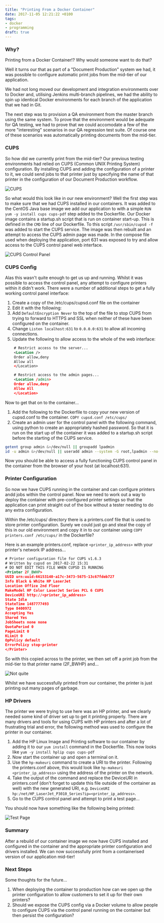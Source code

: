 ```yaml
---
title: "Printing From a Docker Container"
date: 2017-11-05 12:21:22 +0100
tags:
- docker
- programming
draft: true
---
```

### Why?
Printing from a Docker Container!? Why would someone want to do that? 
<!--more-->
Well it turns our that as part of a "Document Production" system we had, it was possible to configure automatic print jobs from the mid-tier of our application. 

We had not long moved our development and integration environments over to Docker and, utilising Jenkins multi-branch pipelines, we had the ability to spin up identical Docker environments for each branch of the application that we had in Git. 

The next step was to provision a QA environment from the master branch using the same system. To prove that the environment would be adequate for QA testing, we had to prove that we could accomodate a few of the more "interesting" scenarios in our QA regression test suite. Of course one of these scenarios was automatically printing documents from the mid-tier.


### CUPS
So how did we currently print from the mid-tier? Our previous testing environments had relied on CUPS (Common UNIX Printing System) configuration. By installing CUPS and adding the configuration of a printer to it, we could send jobs to that printer just by specifying the name of that printer in the configuration of our Document Production workflow. 

![CUPS](/img/cups_logo.png)

So what would this look like in our new environment? Well the first step was to make sure that we had CUPS installed in our containers. It was added to the CentOS Java base image we add our application to with a simple `RUN yum -y install cups cups-pdf` step added to the Dockerfile. Our Docker image contains a startup.sh script that is run on container start-up. This is defined in the `CMD` line  of our Dockerfile. To this script `/usr/sbin/cupsd -f` was added to start the CUPS service. The image was then rebuilt and an attempt to access the CUPS admin page was made. In the compose file used when deploying the application, port 631 was exposed to try and allow access to the CUPS control panel web interface. 


![CUPS Control Panel](/img/cups-cfg.gif)

### CUPS Config
Alas this wasn't quite enough to get us up and running. Whilst it was possible to access the control panel, any attempt to configure printers within it didn't work. There were a number of additional steps to get a fully working control panel interface:

1. Create a copy of the /etc/cups/cupsd.conf file on the container
2. Edit it with the following:
4. Add `DefaultEncryption Never` to the top of the file to stop CUPS from trying to forward to HTTPS and SSL when neither of these have been configured on the container.
5. Change `Listen localhost:631` to `0.0.0.0:631` to allow all incoming connections.
6. Update the following to allow access to the whole of the web interface:

```xml
    # Restrict access to the server...
    <Location />
    Order allow,deny
    Allow all
    </Location>

    # Restrict access to the admin pages...
    <Location /admin>
    Order allow,deny
    Allow All
    </Location>
```

Now to get that on to the container...

1. Add the following to the Dockerfile to copy your new version of cupsd.conf to the container. `COPY cupsd.conf /etc/cups/`
2. Create an admin user for the control panel with the following command, using python to create an appropriately hashed password. So that it is run on the start up of the container it was added to a startup.sh script before the starting of the CUPS service.
```bash
getent group admin &>/dev/null || groupadd lpadmin
id -u admin &>/dev/null || useradd admin --system -G root,lpadmin --no-create-home --pasword $(python -c 'import crypt; print(crypt.crypt("admin", crypt.mksalt(crypt.METHOD_SHA512)))')
```

Now you should be able to access a fully functioning CUPS control panel in the container from the browser of your host (at localhost:631).

### Printer Configuration
So now we have CUPS running in the container and can configure printers andd jobs within the control panel. Now we need to work out a way to deploy the container with pre-configured printer settings so that the application can print straight out of the box without a tester needing to do any extra configuration. 

Within the /etc/cups/ directory there is a printers.conf file that is used to store printer configuration. Surely we could just go and steal the copy of this in our old environment and copy it in to our container using `COPY printers.conf /etc/cups/` in the Dockerfile?

Here is an example printers.conf, replace `<printer_ip_address>` with your printer's network IP address...

```xml
# Printer configuration file for CUPS v1.6.3
# Written by cupsd on 2017-02-22 15:31
# DO NOT EDIT THIS FILE WHEN CUPSD IS RUNNING
<Printer 2F_BWHP>
UUID urn:uuid:66153140-a17c-3473-5675-13c67fdeb727
Info Black & White HP LaserJet
Location Office 2nd Floor
MakeModel HP Color LaserJet Series PCL 6 CUPS
DeviceURI http://<printer_ip_address> 
State Idle
StateTime 1487777493
Type 8400972
Accepting Yes
Shared Yes
JobSheets none none
QuotaPeriod 0
PageLimit 0
KLimit 0
OpPolicy default
ErrorPolicy stop-printer
</Printer>
```

So with this copied across to the printer, we then set off a print job from the mid-tier to that printer name (2F_BWHP) and...

![Not quite](/img/printer_garbage.jpg)

Whilst we have successfully printed from our container, the printer is just printing out many pages of garbage.

### HP Drivers
The printer we were trying to use here was an HP printer, and we clearly needed some kind of driver set up to get it printing properly. There are many drivers and tools for using CUPS with HP printers and after a lot of frustrating trial and error, the following method was used to configure the printer in our container. 

1. Add the HP Linux Image and Printing software to our container by adding it to our `yum install` command in the Dockerfile. This now looks like `yum -y install hplip cups cups-pdf`
2. Now start the container up and open a terminal on it. 
3. Use the `hp-makeuri` command to create a URI to the printer. Following the printers.conf above, this would look like `hp-makeuri <printer_ip_address>` using the address of the printer on the network.
4. Take the output of the command and replace the DeviceURI in printers.conf (don't forget to update this file outside of the container as well) with the new generated URI, e.g. `DeviceURI hp:/net/HP_LaserJet_P3010_Series?ip=<printer_ip_address>`. 
5. Go to the CUPS control panel and attempt to print a test page...

You should now have something like the following being printed:


![Test Page](/img/example-test-page.png)

### Summary
After a rebuild of our container image we now have CUPS installed and configured in the container and the appropriate printer configuration and drivers installed. We can now successfully print from a containerised version of our application mid-tier!

### Next Steps
Some thoughts for the future...
1. When deploying the container to production how can we open up the printer configuration to allow customers to set it up for their own printers? 
2. Should we expose the CUPS config via a Docker volume to allow people to configure CUPS via the control panel running on the container but then persist the configuration?
